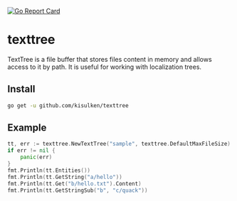 [![Go Report Card](https://goreportcard.com/badge/github.com/kisulken/texttree)](https://goreportcard.com/report/github.com/kisulken/texttree)

# texttree
TextTree is a file buffer that stores files content in memory and allows access to it by path. It is useful for working with localization trees.

## Install
```Bash
go get -u github.com/kisulken/texttree
```

## Example
```Go
tt, err := texttree.NewTextTree("sample", texttree.DefaultMaxFileSize)
if err != nil {
	panic(err)
}
fmt.Println(tt.Entities())
fmt.Println(tt.GetString("a/hello"))
fmt.Println(tt.Get("b/hello.txt").Content)
fmt.Println(tt.GetStringSub("b", "c/quack"))
```
